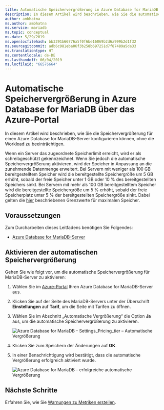 ```yaml
---
title: Automatische Speichervergrößerung in Azure Database for MariaDB über das Azure-Portal
description: In diesem Artikel wird beschrieben, wie Sie die automatische Speichervergrößerung für Azure Database for MariaDB über das Azure-Portal aktivieren können.
author: ambhatna
ms.author: ambhatna
ms.service: mariadb
ms.topic: conceptual
ms.date: 5/29/2019
ms.openlocfilehash: bb3291b66776a5f0f6be16069b2d6a999b2d1f32
ms.sourcegitcommit: adb6c981eba06f3b258b697251d7f87489a5da33
ms.translationtype: HT
ms.contentlocale: de-DE
ms.lasthandoff: 06/04/2019
ms.locfileid: "66576664"
---
```

# <a name="auto-grow-storage-in-azure-database-for-mariadb-using-the-azure-portal"></a>Automatische Speichervergrößerung in Azure Database for MariaDB über das Azure-Portal
In diesem Artikel wird beschrieben, wie Sie die Speichervergrößerung für einen Azure Database for MariaDB-Server konfigurieren können, ohne die Workload zu beeinträchtigen.

Wenn ein Server das zugeordnete Speicherlimit erreicht, wird er als schreibgeschützt gekennzeichnet. Wenn Sie jedoch die automatische Speichervergrößerung aktivieren, wird der Speicher in Anpassung an die zunehmende Datenmenge erweitert. Bei Servern mit weniger als 100 GB bereitgestelltem Speicher wird die bereitgestellte Speichergröße um 5 GB erhöht, sobald der freie Speicher unter 1 GB oder 10 % des bereitgestellten Speichers sinkt. Bei Servern mit mehr als 100 GB bereitgestelltem Speicher wird die bereitgestellte Speichergröße um 5 % erhöht, sobald der freie Speicherplatz unter 5 % der bereitgestellten Speichergröße sinkt. Dabei gelten die [hier](https://docs.microsoft.com/azure/mariadb/concepts-pricing-tiers#storage) beschriebenen Grenzwerte für maximalen Speicher.

## <a name="prerequisites"></a>Voraussetzungen
Zum Durcharbeiten dieses Leitfadens benötigen Sie Folgendes:
- [Azure Database for MariaDB-Server](./quickstart-create-mariadb-server-database-using-azure-portal.md)

## <a name="enable-storage-auto-grow"></a>Aktivieren der automatischen Speichervergrößerung 

Gehen Sie wie folgt vor, um die automatische Speichervergrößerung für MariaDB-Server zu aktivieren:

1. Wählen Sie im [Azure-Portal](https://portal.azure.com/) Ihren Azure Database for MariaDB-Server aus.

2. Klicken Sie auf der Seite des MariaDB-Servers unter der Überschrift **Einstellungen** auf **Tarif**, um die Seite mit Tarifen zu öffnen.

3. Wählen Sie im Abschnitt „Automatische Vergrößerung“ die Option **Ja** aus, um die automatische Speichervergrößerung zu aktivieren.

    ![Azure Database for MariaDB – Settings_Pricing_tier – Automatische Vergrößerung](./media/howto-auto-grow-storage-portal/3-auto-grow.png)

4. Klicken Sie zum Speichern der Änderungen auf **OK**.

5. In einer Benachrichtigung wird bestätigt, dass die automatische Vergrößerung erfolgreich aktiviert wurde.

    ![Azure Database for MariaDB – erfolgreiche automatische Vergrößerung](./media/howto-auto-grow-storage-portal/5-auto-grow-successful.png)

## <a name="next-steps"></a>Nächste Schritte

Erfahren Sie, wie Sie [Warnungen zu Metriken erstellen](howto-alert-metric.md).
